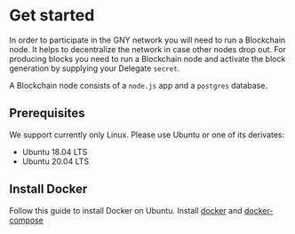 # Get started

In order to participate in the GNY network you will need to run a Blockchain node. It helps to decentralize the network in case other nodes drop out. For producing blocks you need to run a Blockchain node and activate the block generation by supplying your Delegate `secret`.

A Blockchain node consists of a `node.js` app and a `postgres` database.

## Prerequisites

We support currently only Linux. Please use Ubuntu or one of its derivates:

- Ubuntu 18.04 LTS
- Ubuntu 20.04 LTS

## Install Docker

Follow this guide to install Docker on Ubuntu. Install [docker](https://docs.docker.com/install/linux/docker-ce/ubuntu/) and [docker-compose](https://docs.docker.com/compose/install/)
